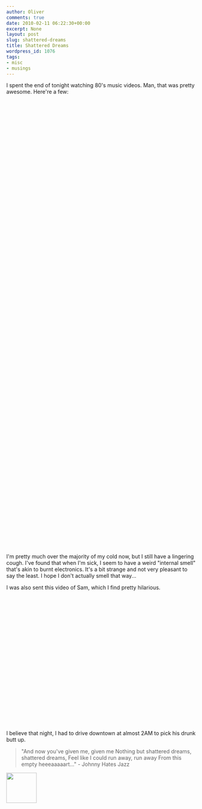 ```yaml
---
author: Oliver
comments: true
date: 2010-02-11 06:22:30+00:00
excerpt: None
layout: post
slug: shattered-dreams
title: Shattered Dreams
wordpress_id: 1076
tags:
- misc
- musings
---
```


I spent the end of tonight watching 80's music videos.  Man, that was pretty awesome.  Here're a few:

<object width="480" height="385"><param name="movie" value="https://www.youtube.com/v/cX-8MHKuQ5I&hl=en_US&fs=1&"></param><param name="allowFullScreen" value="true"></param><param name="allowscriptaccess" value="always"></param><embed src="https://www.youtube.com/v/cX-8MHKuQ5I&hl=en_US&fs=1&" type="application/x-shockwave-flash" allowscriptaccess="always" allowfullscreen="true" width="480" height="385"></embed></object>

<object width="480" height="385"><param name="movie" value="https://www.youtube.com/v/4N1iwQxiHrs&hl=en_US&fs=1&"></param><param name="allowFullScreen" value="true"></param><param name="allowscriptaccess" value="always"></param><embed src="https://www.youtube.com/v/4N1iwQxiHrs&hl=en_US&fs=1&" type="application/x-shockwave-flash" allowscriptaccess="always" allowfullscreen="true" width="480" height="385"></embed></object>

<object width="480" height="385"><param name="movie" value="https://www.youtube.com/v/MJbBSIFN36k&hl=en_US&fs=1&"></param><param name="allowFullScreen" value="true"></param><param name="allowscriptaccess" value="always"></param><embed src="https://www.youtube.com/v/MJbBSIFN36k&hl=en_US&fs=1&" type="application/x-shockwave-flash" allowscriptaccess="always" allowfullscreen="true" width="480" height="385"></embed></object>

I'm pretty much over the majority of my cold now, but I still have a lingering cough.  I've found that when I'm sick, I seem to have a weird "internal smell" that's akin to burnt electronics.  It's a bit strange and not very pleasant to say the least.  I hope I don't actually smell that way...

I was also sent this video of Sam, which I find pretty hilarious.

<object width="560" height="340"><param name="movie" value="https://www.youtube.com/v/7w8oEKdC2Z4&hl=en_US&fs=1&"></param><param name="allowFullScreen" value="true"></param><param name="allowscriptaccess" value="always"></param><embed src="https://www.youtube.com/v/7w8oEKdC2Z4&hl=en_US&fs=1&" type="application/x-shockwave-flash" allowscriptaccess="always" allowfullscreen="true" width="560" height="340"></embed></object>

I believe that night, I had to drive downtown at almost 2AM to pick his drunk butt up.

<blockquote class="lyrics">"And now you've given me, given me
Nothing but shattered dreams, shattered dreams,
Feel like I could run away, run away
From this empty heeeaaaaart..." - Johnny Hates Jazz</blockquote>

<a href="https://www.owiber.com/?attachment_id=1077" rel="attachment wp-att-1077"><img src="https://www.owiber.com/wp-content/uploads/2010/02/Photo-on-2010-02-11-at-00.18-2-80x80.jpg" alt="" title="Photo on 2010-02-11 at 00.18 #2" width="80" height="80" class="alignnone size-thumbnail wp-image-1077" /></a>